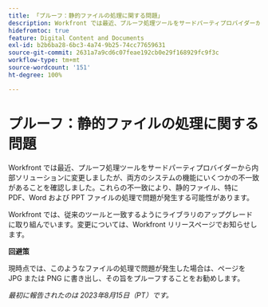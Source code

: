 ```yaml
---
title: 「プルーフ：静的ファイルの処理に関する問題」
description: Workfront では最近、プルーフ処理ツールをサードパーティプロバイダーから内部ソリューションに変更しましたが、両方のシステムの機能にいくつかの不一致があることを確認しました。これらの不一致により、静的ファイル、特に PDF、Word および PPT ファイルの処理で問題が発生する可能性があります。回避策はあります。
hidefromtoc: true
feature: Digital Content and Documents
exl-id: b2b6ba28-6bc3-4a74-9b25-74cc77659631
source-git-commit: 2631a7a9cd6c07feae192cb0e29f168929fc9f3c
workflow-type: tm+mt
source-wordcount: '151'
ht-degree: 100%

---
```


# プルーフ：静的ファイルの処理に関する問題

<!--WF and WFP TOCs-->

Workfront では最近、プルーフ処理ツールをサードパーティプロバイダーから内部ソリューションに変更しましたが、両方のシステムの機能にいくつかの不一致があることを確認しました。これらの不一致により、静的ファイル、特に PDF、Word および PPT ファイルの処理で問題が発生する可能性があります。

Workfront では、従来のツールと一致するようにライブラリのアップグレードに取り組んでいます。変更については、Workfront リリースページでお知らせします。

**回避策**

現時点では、このようなファイルの処理で問題が発生した場合は、ページを JPG または PNG に書き出し、その旨をプルーフすることをお勧めします。

_最初に報告されたのは 2023年8月15日（PT）です。_
